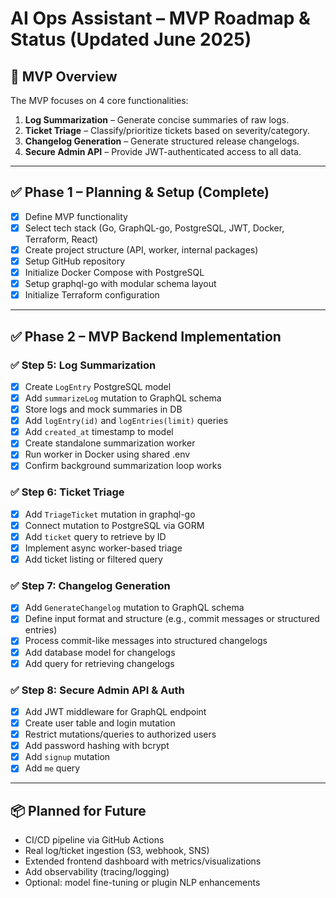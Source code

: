 # AI Ops Assistant – MVP Roadmap & Status (Updated June 2025)

## 📌 MVP Overview
The MVP focuses on 4 core functionalities:
1. **Log Summarization** – Generate concise summaries of raw logs.
2. **Ticket Triage** – Classify/prioritize tickets based on severity/category.
3. **Changelog Generation** – Generate structured release changelogs.
4. **Secure Admin API** – Provide JWT-authenticated access to all data.

---

## ✅ Phase 1 – Planning & Setup (Complete)
- [x] Define MVP functionality
- [x] Select tech stack (Go, GraphQL-go, PostgreSQL, JWT, Docker, Terraform, React)
- [x] Create project structure (API, worker, internal packages)
- [x] Setup GitHub repository
- [x] Initialize Docker Compose with PostgreSQL
- [x] Setup graphql-go with modular schema layout
- [x] Initialize Terraform configuration

---

## ✅ Phase 2 – MVP Backend Implementation

### ✅ Step 5: Log Summarization
- [x] Create `LogEntry` PostgreSQL model
- [x] Add `summarizeLog` mutation to GraphQL schema
- [x] Store logs and mock summaries in DB
- [x] Add `logEntry(id)` and `logEntries(limit)` queries
- [x] Add `created_at` timestamp to model
- [x] Create standalone summarization worker
- [x] Run worker in Docker using shared .env
- [x] Confirm background summarization loop works

### ✅ Step 6: Ticket Triage
- [x] Add `TriageTicket` mutation in graphql-go
- [x] Connect mutation to PostgreSQL via GORM
- [x] Add `ticket` query to retrieve by ID
- [x] Implement async worker-based triage
- [x] Add ticket listing or filtered query

### ✅ Step 7: Changelog Generation
- [x] Add `GenerateChangelog` mutation to GraphQL schema
- [x] Define input format and structure (e.g., commit messages or structured entries)
- [x] Process commit-like messages into structured changelogs
- [x] Add database model for changelogs
- [x] Add query for retrieving changelogs

### ✅ Step 8: Secure Admin API & Auth
- [x] Add JWT middleware for GraphQL endpoint
- [x] Create user table and login mutation
- [x] Restrict mutations/queries to authorized users
- [x] Add password hashing with bcrypt
- [x] Add `signup` mutation
- [x] Add `me` query

---

## 📦 Planned for Future
- CI/CD pipeline via GitHub Actions
- Real log/ticket ingestion (S3, webhook, SNS)
- Extended frontend dashboard with metrics/visualizations
- Add observability (tracing/logging)
- Optional: model fine-tuning or plugin NLP enhancements